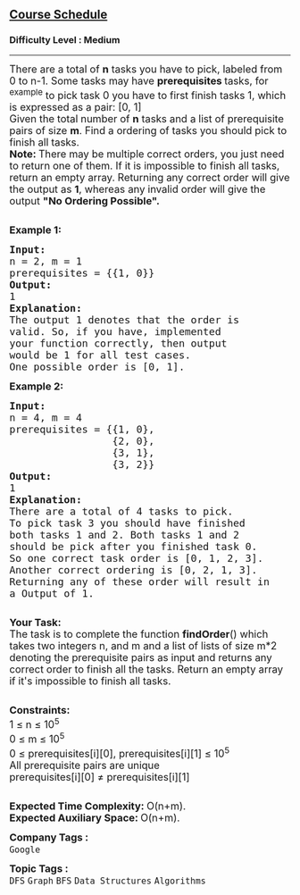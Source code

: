 <h2><a href="https://practice.geeksforgeeks.org/problems/course-schedule/1?page=3&category[]=Graph&sortBy=submissions">Course Schedule</a></h2><h3>Difficulty Level : Medium</h3><hr><div class="problems_problem_content__Xm_eO"><p><span style="font-size: 18px;">There are a total of <strong>n</strong> tasks you have to pick, labeled from 0 to n-1. Some tasks may have <strong>prerequisites </strong>tasks, for <sup>example</sup> to pick task 0 you have to first finish tasks 1, which is expressed as a pair: [0, 1]<br>Given the total number of <strong>n</strong> tasks and a list of prerequisite pairs of size <strong>m</strong>. Find a ordering of tasks you should pick to finish all tasks.</span><br><span style="font-size: 18px;"><strong>Note: </strong>There may be multiple correct orders, you just need to return one of them. If it is impossible to finish all tasks, return an empty array. Returning any correct order will give the output as <strong>1</strong>, whereas any invalid order will give the output <strong>"No Ordering Possible".</strong></span></p>
<p><br><span style="font-size: 18px;"><strong>Example 1:</strong></span></p>
<pre><span style="font-size: 18px;"><strong>Input:
</strong>n = 2, m = 1
prerequisites = {{1, 0}}
<strong>Output:
</strong>1<strong>
Explanation:
</strong>The output 1 denotes that the order is
valid. So, if you have, implemented
your function correctly, then output
would be 1 for all test cases.</span>
<span style="font-size: 18px;">One possible order is [0, 1].</span></pre>
<p><span style="font-size: 18px;"><strong>Example 2:</strong></span></p>
<pre><span style="font-size: 18px;"><strong>Input:
</strong>n = 4, m = 4
prerequisites = {{1, 0},
                 {2, 0},
                 {3, 1},
                 {3, 2}}
<strong>Output:
</strong>1<strong>
Explanation:
</strong>There are a total of 4 tasks to pick.
To pick task 3 you should have finished
both tasks 1 and 2. Both tasks 1 and 2
should be pick after you finished task 0.
So one correct task order is [0, 1, 2, 3].
Another correct ordering is [0, 2, 1, 3].
Returning any of these order will result in
a Output of 1.</span>
</pre>
<p><br><span style="font-size: 18px;"><strong>Your Task:</strong><br>The task is to complete the function <strong>findOrder</strong>() which takes two integers n, and m and a list of lists of size m*2 denoting the prerequisite pairs as input and returns any correct order to finish all the tasks. Return an empty array if it's impossible to finish all tasks.</span></p>
<div><br><span style="font-size: 18px;"><strong>Constraints:</strong><br>1 ≤ n ≤ 10<sup>5</sup></span>
<div><span style="font-size: 18px;">0 ≤ m ≤ 10<sup>5</sup><br>0 ≤&nbsp;prerequisites[i][0],&nbsp;prerequisites[i][1] ≤ 10<sup>5</sup><br>All prerequisite pairs are unique</span></div>
<div><span style="font-size: 18px;">prerequisites[i][0]&nbsp;≠&nbsp;prerequisites[i][1]</span></div>
</div>
<p><br><span style="font-size: 18px;"><strong>Expected Time Complexity:&nbsp;</strong>O(n+m).<br><strong>Expected Auxiliary Space:&nbsp;</strong>O(n+m).</span></p></div><p><span style=font-size:18px><strong>Company Tags : </strong><br><code>Google</code>&nbsp;<br><p><span style=font-size:18px><strong>Topic Tags : </strong><br><code>DFS</code>&nbsp;<code>Graph</code>&nbsp;<code>BFS</code>&nbsp;<code>Data Structures</code>&nbsp;<code>Algorithms</code>&nbsp;